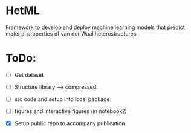 # HetML
Framework to develop and deploy machine learning models that predict material properties of van der Waal heterostructures


# ToDo: 
- [ ] Get dataset 
- [ ] Structure library --> compressed.  
- [ ] src code and setup into local package 
- [ ] figures and interactive figures (in notebook?)

- [x] Setup public repo to accompany publication 
